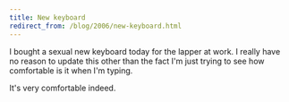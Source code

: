 ```yaml
---
title: New keyboard
redirect_from: /blog/2006/new-keyboard.html
---
```


I bought a sexual new keyboard today for the lapper at work. I really have no
reason to update this other than the fact I'm just trying to see how
comfortable is it when I'm typing.

It's very comfortable indeed.
